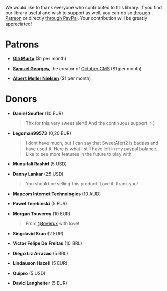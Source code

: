 We would like to thank everyone who contributed to this library. If you find our library useful and wish to support as well, you can do so [through Patreon](https://www.patreon.com/limonte) or directly [through PayPal](https://www.paypal.me/limonte/5eur). Your contribution will be greatly appreciated!


# Patrons

- **[Olli Murto](https://www.patreon.com/user/?u=9095640)** ($1 per month)

- **[Samuel Georges](https://www.patreon.com/daftspunk)**, the creator of [October CMS](https://github.com/octobercms/october) ($1 per month)

- **[Albert Møller Nielsen](https://www.patreon.com/user?u=4221410)** ($1 per month)


# Donors

- **Daniel Seuffer** (10 EUR)

    > Thx for this very sweet alert!! And the continuous support. :-)

- **Legoman99573** (0,20 EUR)

    > I dont have much, but I can say that SweetAlert2 is badass and have used it. Here is what I still have left in my paypal balance. Like to see more features in the future to play with.

- **Munsifali Rashid** (5 USD)

- **Danny Lankar** (25 USD)

    > You should be selling this product. Love it, thank you!

- **Mapcom Internet Technologies** (10 AUD)

- **Pawel Terebinski** (5 EUR)

- **Morgan Touverey** (10 EUR)

    > From [@toverux](github.com/toverux) with love!

- **Singdavid Srun** (2 EUR)

- **Victor Felipe De Freitas** (10 BRL)

- **Diego Liz Arrazao** (5 BRL)

- **Lindauson Hazell** (5 EUR)

- **Quipro** (5 USD)

- **David Langheiter** (5 EUR)
